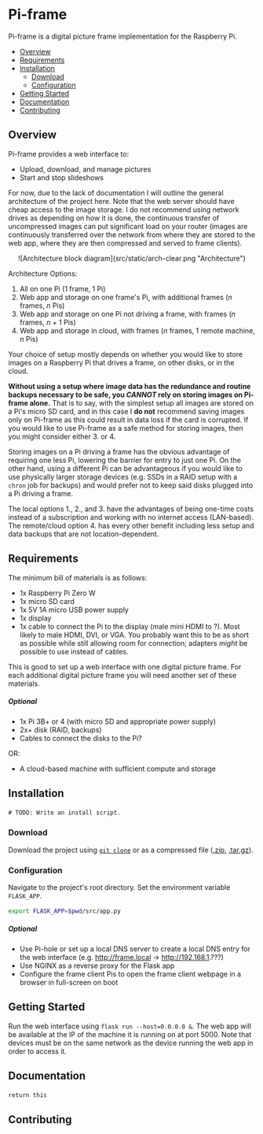 # Pi-frame
Pi-frame is a digital picture frame implementation for the Raspberry Pi.
- [Overview](#overview)
- [Requirements](#requirements)
- [Installation](#installation)
  - [Download](#download)
  - [Configuration](#configuration)
- [Getting Started](#getting-started)
- [Documentation](#documentation)
- [Contributing](#contributing)

## Overview
Pi-frame provides a web interface to:
- Upload, download, and manage pictures
- Start and stop slideshows

For now, due to the lack of documentation I will outline the general
architecture of the project here. Note that the web server should have cheap
access to the image storage. I do not recommend using network drives as
depending on how it is done, the continuous transfer of uncompressed images can
put significant load on your router (images are continuously transferred over
the network from where they are stored to the web app, where they are then
compressed and served to frame clients).

<div align="center">
    ![Architecture block diagram](src/static/arch-clear.png "Architecture")
</div>

Architecture Options:
1. All on one Pi (1 frame, 1 Pi)
2. Web app and storage on one frame's Pi, with additional frames (<var>n</var>
   frames, <var>n</var> Pis)
3. Web app and storage on one Pi not driving a frame, with frames (<var>n</var>
   frames, <var>n</var> + 1 Pis)
4. Web app and storage in cloud, with frames (<var>n</var> frames, 1 remote
   machine, <var>n</var> Pis)

Your choice of setup mostly depends on whether you would like to store images
on a Raspberry Pi that drives a frame, on other disks, or in the cloud.

**Without using a setup where image data has the redundance and routine backups
necessary to be safe, you *CANNOT* rely on storing images on Pi-frame alone.**
That is to say, with the simplest setup all images are stored on a Pi's micro
SD card, and in this case I **do not** recommend saving images only on Pi-frame
as this could result in data loss if the card is corrupted. If you would like
to use Pi-frame as a safe method for storing images, then you might consider
either 3. or 4.

Storing images on a Pi driving a frame has the obvious advantage of requiring
one less Pi, lowering the barrier for entry to just one Pi. On the other hand,
using a different Pi can be advantageous if you would like to use physically
larger storage devices (e.g. SSDs in a RAID setup with a `chron` job for
backups) and would prefer not to keep said disks plugged into a Pi driving a
frame.

The local options 1., 2., and 3. have the advantages of being one-time costs
instead of a subscription and working with no internet access (LAN-based). The
remote/cloud option 4. has every other benefit including less setup and data
backups that are not location-dependent.

## Requirements
The minimum bill of materials is as follows:
- 1x Raspberry Pi Zero W
- 1x micro SD card
- 1x 5V 1A micro USB power supply
- 1x display
- 1x cable to connect the Pi to the display (male mini HDMI to ?). Most likely
  to male HDMI, DVI, or VGA. You probably want this to be as short as possible
  while still allowing room for connection; adapters *might* be possible to use
  instead of cables.

This is good to set up a web interface with one digital picture frame. For each
additional digital picture frame you will need another set of these materials.

##### Optional
- 1x Pi 3B+ or 4 (with micro SD and appropriate power supply)
- 2x+ disk (RAID, backups)
- Cables to connect the disks to the Pi?

OR:
- A cloud-based machine with sufficient compute and storage

## Installation
`# TODO: Write an install script.`

### Download
Download the project using [`git clone`][1] or as a compressed file ([.zip][2],
[.tar.gz][3]).

[1]: https://git-scm.com/docs/git-clone "Git - git-clone Documentation"
[2]: https://github.com/andersonentwistle/full-frame/archive/master.zip
[3]: https://github.com/andersonentwistle/full-frame/archive/master.tar.gz

### Configuration
Navigate to the project's root directory. Set the environment variable
`FLASK_APP`.
```bash
export FLASK_APP=$pwd/src/app.py
```

##### Optional
- Use Pi-hole or set up a local DNS server to create a local DNS entry for the
  web interface (e.g. http://frame.local -> http://192.168.1.???)
- Use NGINX as a reverse proxy for the Flask app
- Configure the frame client Pis to open the frame client webpage in a browser
  in full-screen on boot

## Getting Started
Run the web interface using `flask run --host=0.0.0.0 &`. The web app will be
available at the IP of the machine it is running on at port 5000. Note that
devices must be on the same network as the device running the web app in order
to access it.

## Documentation
`return this`

## Contributing
